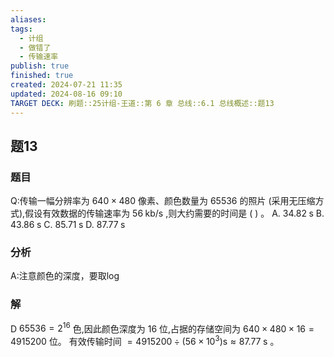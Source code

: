 ```yaml
---
aliases: 
tags:
  - 计组
  - 做错了
  - 传输速率
publish: true
finished: true
created: 2024-07-21 11:35
updated: 2024-08-16 09:10
TARGET DECK: 刷题::25计组-王道::第 6 章 总线::6.1 总线概述::题13
---
```


## 题13
### 题目
Q:传输一幅分辨率为 ${640} \times {480}$ 像素、颜色数量为 65536 的照片 (采用无压缩方式),假设有效数据的传输速率为 ${56}\mathrm{\;{kb}}/\mathrm{s}$ ,则大约需要的时间是 ( ) 。
A. ${34.82}\mathrm{\;s}$ B. ${43.86}\mathrm{\;s}$ C. ${85.71}\mathrm{\;s}$ D. ${87.77}\mathrm{\;s}$
### 分析
A:注意颜色的深度，要取log
### 解
D
${65536} = {2}^{16}$ 色,因此颜色深度为 16 位,占据的存储空间为 ${640} \times  {480} \times  {16} = {4915200}$ 位。
有效传输时间 $= {4915200} \div  \left( {{56} \times  {10}^{3}}\right) \mathrm{s} \approx  {87.77}\mathrm{\;s}$ 。
<!--ID: 1723805555563-->

